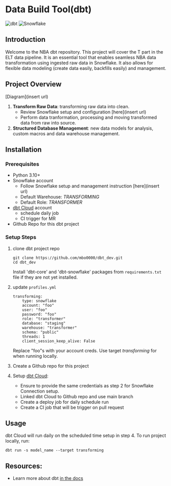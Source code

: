 # Data Build Tool(dbt)
![dbt](https://img.shields.io/badge/dbt-FF694B?style=flat&logo=dbt&logoColor=white)
![Snowflake](https://img.shields.io/badge/Snowflake-%23f3f1ff)

## Introduction

Welcome to the NBA dbt repository. This project will cover the T part in the ELT data pipeline. It is an essential tool that enables seamless NBA data transformation using ingested raw data in Snowflake. It also allows for flexible data modeling (create data easily, backfills easily) and management.

## Project Overview

[Diagram](insert url)
1. **Transform Raw Data**: transforming raw data into clean. 
    - Review Snowflake setup and configuration [here](insert url)
    - Perform data tranformation, processing and moving transformed data from raw into source. 
2. **Structured Database Management**: new data models for analysis, custom macros and data warehouse management.

## Installation
### Prerequisites
- Python 3.10+
- Snowflake account
    - Follow Snowflake setup and management instruction [here](insert url)
    - Default Warehouse: *TRANSFORMING*
    - Default Role: *TRANSFORMER*
- [dbt Cloud](https://www.getdbt.com/product/dbt-cloud) account
    - schedule daily job
    - CI trigger for MR
- Github Repo for this dbt project

### Setup Steps
1. clone dbt project repo
    ```
    git clone https://github.com/mbo0000/dbt_dev.git
    cd dbt_dev
    ```
    Install 'dbt-core' and 'dbt-snowflake' packages from `requirements.txt` file if they are not yet installed. 

2. update `profiles.yml`
    ```
    transforming:
        type: snowflake
        account: "foo"
        user: "foo"
        password: "foo"
        role: "transformer"
        database: "staging"
        warehouse: "transformer"
        schema: "public"
        threads: 1
        client_session_keep_alive: False
    ```
    Replace "foo"s with your account creds. Use target *transforming* for when running locally.

3. Create a Github repo for this project
4. Setup [dbt Cloud](https://docs.getdbt.com/docs/cloud/git/connect-github):
    - Ensure to provide the same credentials as step 2 for Snowflake Connection setup. 
    - Linked dbt Cloud to Github repo and use main branch
    - Create a deploy job for daily schedule run
    - Create a CI job that will be trigger on pull request 

## Usage
dbt Cloud will run daily on the scheduled time setup in step 4. To run project locally, run:
```
dbt run -s model_name --target transforming
```

## Resources:
- Learn more about dbt [in the docs](https://docs.getdbt.com/docs/introduction)